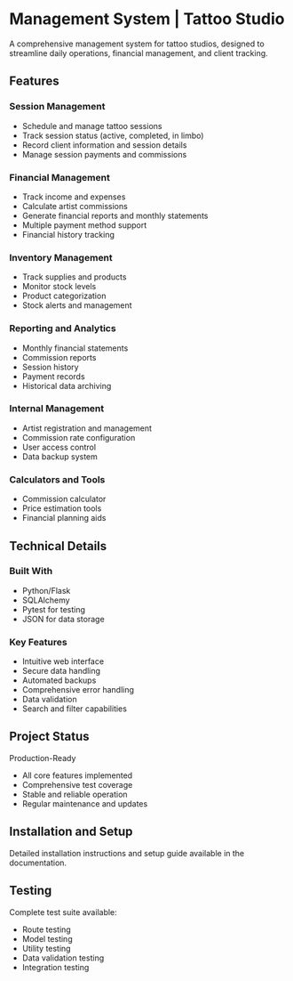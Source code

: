 # Management System | Tattoo Studio

A comprehensive management system for tattoo studios, designed to streamline daily operations, financial management, and client tracking.

## Features

### Session Management
- Schedule and manage tattoo sessions
- Track session status (active, completed, in limbo)
- Record client information and session details
- Manage session payments and commissions

### Financial Management
- Track income and expenses
- Calculate artist commissions
- Generate financial reports and monthly statements
- Multiple payment method support
- Financial history tracking

### Inventory Management
- Track supplies and products
- Monitor stock levels
- Product categorization
- Stock alerts and management

### Reporting and Analytics
- Monthly financial statements
- Commission reports
- Session history
- Payment records
- Historical data archiving

### Internal Management
- Artist registration and management
- Commission rate configuration
- User access control
- Data backup system

### Calculators and Tools
- Commission calculator
- Price estimation tools
- Financial planning aids

## Technical Details

### Built With
- Python/Flask
- SQLAlchemy
- Pytest for testing
- JSON for data storage

### Key Features
- Intuitive web interface
- Secure data handling
- Automated backups
- Comprehensive error handling
- Data validation
- Search and filter capabilities

## Project Status
Production-Ready
- All core features implemented
- Comprehensive test coverage
- Stable and reliable operation
- Regular maintenance and updates

## Installation and Setup
Detailed installation instructions and setup guide available in the documentation.

## Testing
Complete test suite available:
- Route testing
- Model testing
- Utility testing
- Data validation testing
- Integration testing